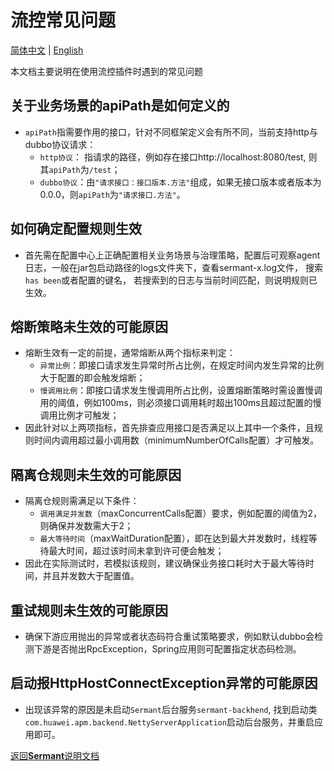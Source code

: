# 流控常见问题

[简体中文](FAQ-zh.md) | [English](FAQ.md)

本文档主要说明在使用流控插件时遇到的常见问题

## 关于业务场景的apiPath是如何定义的

- `apiPath`指需要作用的接口，针对不同框架定义会有所不同，当前支持http与dubbo协议请求：
    - `http协议`： 指请求的路径，例如存在接口http://localhost:8080/test, 则其`apiPath`为`/test`；
    - `dubbo协议`：由`"请求接口：接口版本.方法"`组成，如果无接口版本或者版本为0.0.0，则`apiPath`为`"请求接口.方法"`。

## 如何确定配置规则生效

- 首先需在配置中心上正确配置相关业务场景与治理策略，配置后可观察agent日志，一般在jar包启动路径的logs文件夹下，查看sermant-x.log文件， 搜索`has been`或者配置的键名， 若搜索到的日志与当前时间匹配，则说明规则已生效。

## 熔断策略未生效的可能原因

- 熔断生效有一定的前提，通常熔断从两个指标来判定：
    - `异常比例`：即接口请求发生异常时所占比例，在规定时间内发生异常的比例大于配置的即会触发熔断；
    - `慢调用比例`：即接口请求发生慢调用所占比例，设置熔断策略时需设置慢调用的阈值，例如100ms，则必须接口调用耗时超出100ms且超过配置的慢调用比例才可触发；
- 因此针对以上两项指标，首先排查应用接口是否满足以上其中一个条件，且规则时间内调用超过最小调用数（minimumNumberOfCalls配置）才可触发。

## 隔离仓规则未生效的可能原因

- 隔离仓规则需满足以下条件：
    - `调用满足并发数`（maxConcurrentCalls配置）要求，例如配置的阈值为2，则确保并发数需大于2；
    - `最大等待时间`（maxWaitDuration配置），即在达到最大并发数时，线程等待最大时间，超过该时间未拿到许可便会触发；
- 因此在实际测试时，若模拟该规则，建议确保业务接口耗时大于最大等待时间，并且并发数大于配置值。

## 重试规则未生效的可能原因

- 确保下游应用抛出的异常或者状态码符合重试策略要求，例如默认dubbo会检测下游是否抛出RpcException，Spring应用则可配置指定状态码检测。

## 启动报HttpHostConnectException异常的可能原因

- 出现该异常的原因是未启动`Sermant`后台服务`sermant-backhend`, 找到启动类`com.huawei.apm.backend.NettyServerApplication`启动后台服务，并重启应用即可。



[返回**Sermant**说明文档](../../README-zh.md)